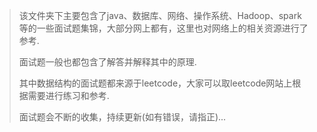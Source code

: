 > 该文件夹下主要包含了java、数据库、网络、操作系统、Hadoop、spark等的一些面试题集锦，大部分网上都有，这里也对网络上的相关资源进行了参考.
>
> 面试题一般也都包含了解答并解释其中的原理.
>
> 其中数据结构的面试题都来源于leetcode，大家可以取leetcode网站上根据需要进行练习和参考.
>
> 面试题会不断的收集，持续更新(如有错误，请指正)...

